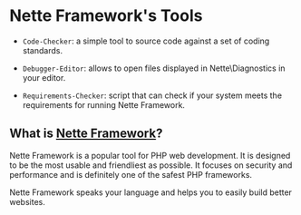 Nette Framework's Tools
=======================

- `Code-Checker`: a simple tool to source code against a set of coding standards.

- `Debugger-Editor`: allows to open files displayed in Nette\Diagnostics in your editor.

- `Requirements-Checker`: script that can check	if your system meets the requirements
    for running Nette Framework.


What is [Nette Framework](http://nette.org)?
------------------------

Nette Framework is a popular tool for PHP web development. It is designed to be
the most usable and friendliest as possible. It focuses on security and
performance and is definitely one of the safest PHP frameworks.

Nette Framework speaks your language and helps you to easily build better websites.
